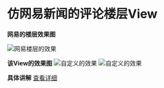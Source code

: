 # 仿网易新闻的评论楼层View

**网易的楼层效果图**

![网易楼层的效果](http://img.blog.csdn.net/20160331094352002)

**该View的效果图**
![自定义的效果](http://img.blog.csdn.net/20160331094541127)
![自定义的效果](http://img.blog.csdn.net/20160331094556456)

**具体讲解**
[查看详细](http://blog.csdn.net/u013435893/article/details/51023519)